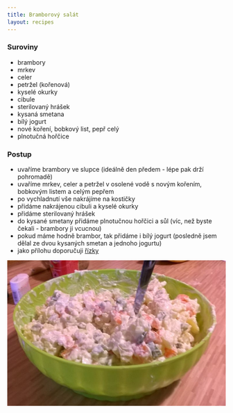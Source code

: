 ```yaml
---
title: Bramborový salát
layout: recipes
---
```


### Suroviny
- brambory
- mrkev
- celer
- petržel (kořenová)
- kyselé okurky
- cibule
- sterilovaný hrášek
- kysaná smetana
- bílý jogurt
- nové koření, bobkový list, pepř celý
- plnotučná hořčice

### Postup
- uvaříme brambory ve slupce (ideálně den předem - lépe pak drží pohromadě)
- uvaříme mrkev, celer a petržel v osolené vodě s novým kořením, bobkovým listem a celým pepřem
- po vychladnutí vše nakrájíme na kostičky
- přidáme nakrájenou cibuli a kyselé okurky
- přidáme sterilovaný hrášek
- do kysané smetany přidáme plnotučnou hořčici a sůl (víc, než byste čekali - brambory ji vcucnou)
- pokud máme hodně brambor, tak přidáme i bílý jogurt (posledně jsem dělal ze dvou kysaných smetan a jednoho jogurtu)
- jako přílohu doporučuji [řízky](/rizky/)

![Bramborový salát](/fotky/bramborovy-salat-1.jpg)
